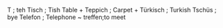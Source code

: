 T ; teh
Tisch ; Tish Table +
Teppich ; Carpet +
Türkisch ; Turkish
Tschüs ; bye
Telefon ; Telephone ~
treffen;to meet
